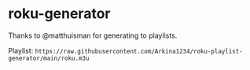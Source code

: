 # roku-generator
Thanks to @matthuisman for generating to playlists.

Playlist: `https://raw.githubusercontent.com/Arkina1234/roku-playlist-generator/main/roku.m3u`

